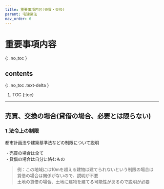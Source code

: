 ```yaml
---
title: 重要事項内容(売買・交換)
parent: 宅建業法
nav_order: 6
---
```



# 重要事項内容
{: .no_toc }

## contents
{: .no_toc .text-delta }

1. TOC
{:toc}

---

## 売買、交換の場合(貸借の場合、必要とは限らない)

### 1.法令上の制限
都市計画法や建築基準法などの制限について説明

・売買の場合は全て
<br>・貸借の場合は自分に絡むもの
> 例：この地域には10mを超える建物は建てられないという制限の場合は
> <br>賃借の場合は関係がないので、説明が不要
> <br>土地の貸借の場合、土地に建物を建てる可能性があるので説明が必要
